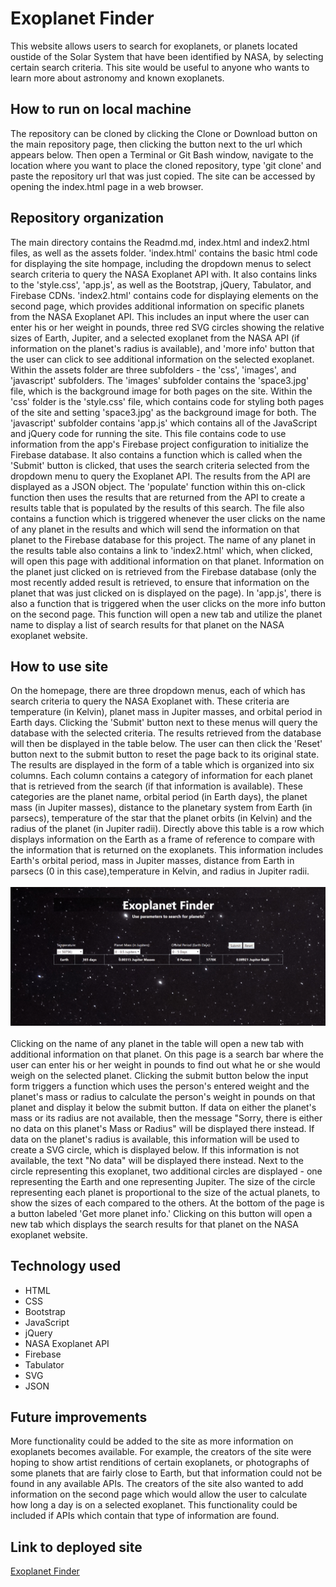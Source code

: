 <!-- # Project-1
This page allows users to search for exoplanets by choosing certain parameters. The page retrieves information from the NASA Exoplanet API on planets fitting these parameters and displays them in a table. Users can click on an individual planet, and the program stores the name of that planet in a Firebase server, then opens a new tab with further information on that planet. From that second page, the user can enter his or her weight and find what the user's weight would be on that planet. Users can also find further information on the NASA Exoplanet website. In addition to jQuery and Bootstrap, the program utilizes the Tabulator library to create the table of planets.

https://awesome-team-999.github.io/Project-1/ -->

# Exoplanet Finder
This website allows users to search for exoplanets, or planets located oustide of the Solar System that have been identified by NASA, by selecting certain search criteria. This site would be useful to anyone who wants to learn more about astronomy and known exoplanets. 

## How to run on local machine
The repository can be cloned by clicking the Clone or Download button on the main repository page, then clicking the button next to the url which appears below. Then open a Terminal or Git Bash window, navigate to the location where you want to place the cloned repository, type 'git clone' and paste the repository url that was just copied. The site can be accessed by opening the index.html page in a web browser.  

## Repository organization
The main directory contains the Readmd.md, index.html and index2.html files, as well as the assets folder. 'index.html' contains the basic html code for displaying the site hompage, including the dropdown menus to select search criteria to query the NASA Exoplanet API with. It also contains links to the 'style.css', 'app.js', as well as the Bootstrap, jQuery, Tabulator, and Firebase CDNs. 
'index2.html' contains code for displaying elements on the second page, which provides additional information on specific planets from the NASA Exoplanet API. This includes an input where the user can enter his or her weight in pounds, three red SVG circles showing the relative sizes of Earth, Jupiter, and a selected exoplanet from the NASA API (if information on the planet's radius is available), and 'more info' button that the user can click to see additional information on the selected exoplanet.
Within the assets folder are three subfolders - the 'css', 'images', and 'javascript' subfolders. The 'images' subfolder contains the 'space3.jpg' file, which is the background image for both pages on the site. Within the 'css' folder is the 'style.css' file, which contains code for styling both pages of the site and setting 'space3.jpg' as the background image for both. 
The 'javascript' subfolder contains 'app.js' which contains all of the JavaScript and jQuery code for running the site. This file contains code to use information from the app's Firebase project configuration to initialize the Firebase database. It also contains a function which is called when the 'Submit' button is clicked, that uses the search criteria selected from the dropdown menu to query the Exoplanet API. The results from the API are displayed as a JSON object. The 'populate' function within this on-click function then uses the results that are returned from the API to create a results table that is populated by the results of this search. 
The file also contains a function which is triggered whenever the user clicks on the name of any planet in the results and which will send the information on that planet to the Firebase database for this project. The name of any planet in the results table also contains a link to 'index2.html' which, when clicked, will open this page with additional information on that planet. Information on the planet just clicked on is retrieved from the Firebase database (only the most recently added result is retrieved, to ensure that information on the planet that was just clicked on is displayed on the page). In 'app.js', there is also a function that is triggered when the user clicks on the more info button on the second page. This function will open a new tab and utilize the planet name to display a list of search results for that planet on the NASA exoplanet website. 

## How to use site
On the homepage, there are three dropdown menus, each of which has search criteria to query the NASA Exoplanet with. These criteria are temperature (in Kelvin), planet mass in Jupiter masses, and orbital period in Earth days. Clicking the 'Submit' button next to these menus will query the database with the selected criteria. The results retrieved from the database will then be displayed in the table below. The user can then click the 'Reset' button next to the submit button to reset the page back to its original state.
The results are displayed in the form of a table which is organized into six columns. Each column contains a category of information for each planet that is retrieved from the search (if that information is available). These categories are the planet name, orbital period (in Earth days), the planet mass (in Jupiter masses), distance to the planetary system from Earth (in parsecs), temperature of the star that the planet orbits (in Kelvin) and the radius of the planet (in Jupiter radii). Directly above this table is a row which displays information on the Earth as a frame of reference to compare with the information that is returned on the exoplanets. This information includes Earth's orbital period, mass in Jupiter masses, distance from Earth in parsecs (0 in this case),temperature in Kelvin, and radius in Jupiter radii. 
<br><br>
![Search-Gif](/gifs/search.gif)
<br><br>
Clicking on the name of any planet in the table will open a new tab with additional information on that planet. On this page is a search bar where the user can enter his or her weight in pounds to find out what he or she would weigh on the selected planet. Clicking the submit button below the input form triggers a function which uses the person's entered weight and the planet's mass or radius to calculate the person's weight in pounds on that planet and display it below the submit button. If data on either the planet's mass or its radius are not available, then the message "Sorry, there is either no data on this planet's Mass or Radius" will be displayed there instead. If data on the planet's radius is available, this information will be used to create a SVG circle, which is displayed below. If this information is not available, the text "No data" will be displayed there instead. Next to the circle representing this exoplanet, two additional circles are displayed - one representing the Earth and one representing Jupiter. The size of the circle representing each planet is proportional to the size of the actual planets, to show the sizes of each compared to the others.
At the bottom of the page is a button labeled 'Get more planet info.' Clicking on this button will open a new tab which displays the search results for that planet on the NASA exoplanet website.

## Technology used
* HTML
* CSS
* Bootstrap
* JavaScript
* jQuery
* NASA Exoplanet API
* Firebase
* Tabulator
* SVG
* JSON

## Future improvements
More functionality could be added to the site as more information on exoplanets becomes available. For example, the creators of the site were hoping to show artist renditions of certain exoplanets, or photographs of some planets that are fairly close to Earth, but that information could not be found in any available APIs. The creators of the site also wanted to add information on the second page which would allow the user to calculate how long a day is on a selected exoplanet. This functionality could be included if APIs which contain that type of information are found.

## Link to deployed site
<a href = "https://awesome-team-999.github.io/Project-1/">Exoplanet Finder</a>
